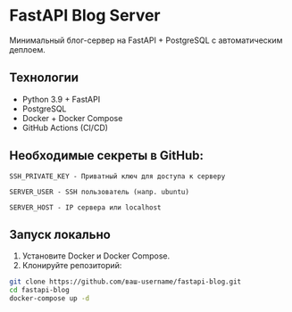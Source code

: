 # FastAPI Blog Server

Минимальный блог-сервер на FastAPI + PostgreSQL с автоматическим деплоем.

## Технологии
- Python 3.9 + FastAPI
- PostgreSQL
- Docker + Docker Compose
- GitHub Actions (CI/CD)

## Необходимые секреты в GitHub:

    SSH_PRIVATE_KEY - Приватный ключ для доступа к серверу

    SERVER_USER - SSH пользователь (напр. ubuntu)

    SERVER_HOST - IP сервера или localhost
## Запуск локально 
1. Установите Docker и Docker Compose.
2. Клонируйте репозиторий:
```bash
git clone https://github.com/ваш-username/fastapi-blog.git
cd fastapi-blog
docker-compose up -d
